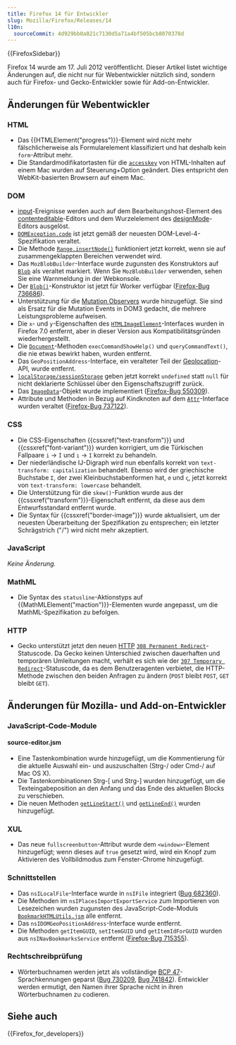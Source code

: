 ```yaml
---
title: Firefox 14 für Entwickler
slug: Mozilla/Firefox/Releases/14
l10n:
  sourceCommit: 4d929bb0a021c7130d5a71a4bf505bcb8070378d
---
```


{{FirefoxSidebar}}

Firefox 14 wurde am 17. Juli 2012 veröffentlicht. Dieser Artikel listet wichtige Änderungen auf, die nicht nur für Webentwickler nützlich sind, sondern auch für Firefox- und Gecko-Entwickler sowie für Add-on-Entwickler.

## Änderungen für Webentwickler

### HTML

- Das {{HTMLElement("progress")}}-Element wird nicht mehr fälschlicherweise als Formularelement klassifiziert und hat deshalb kein `form`-Attribut mehr.
- Die Standardmodifikatortasten für die [`accesskey`](/de/docs/Web/HTML/Global_attributes) von HTML-Inhalten auf einem Mac wurden auf Steuerung+Option geändert. Dies entspricht den WebKit-basierten Browsern auf einem Mac.

### DOM

- [input](/de/docs/Web/API/Element/input_event)-Ereignisse werden auch auf dem Bearbeitungshost-Element des [contenteditable](/de/docs/Web/API/HTMLElement/contentEditable)-Editors und dem Wurzelelement des [designMode](/de/docs/Web/API/Document/designMode)-Editors ausgelöst.
- [`DOMException.code`](/de/docs/Web/API/DOMException) ist jetzt gemäß der neuesten DOM-Level-4-Spezifikation veraltet.
- Die Methode [`Range.insertNode()`](/de/docs/Web/API/Range/insertNode) funktioniert jetzt korrekt, wenn sie auf zusammengeklappten Bereichen verwendet wird.
- Das `MozBlobBuilder`-Interface wurde zugunsten des Konstruktors auf [`Blob`](/de/docs/Web/API/Blob) als veraltet markiert. Wenn Sie `MozBlobBuilder` verwenden, sehen Sie eine Warnmeldung in der Webkonsole.
- Der [`Blob()`](/de/docs/Web/API/Blob/Blob)-Konstruktor ist jetzt für Worker verfügbar ([Firefox-Bug 736686](https://bugzil.la/736686)).
- Unterstützung für die [Mutation Observers](/de/docs/Web/API/MutationObserver) wurde hinzugefügt. Sie sind als Ersatz für die Mutation Events in DOM3 gedacht, die mehrere Leistungsprobleme aufweisen.
- Die `x`- und `y`-Eigenschaften des [`HTMLImageElement`](/de/docs/Web/API/HTMLImageElement)-Interfaces wurden in Firefox 7.0 entfernt, aber in dieser Version aus Kompatibilitätsgründen wiederhergestellt.
- Die [`Document`](/de/docs/Web/API/Document)-Methoden `execCommandShowHelp()` und `queryCommandText()`, die nie etwas bewirkt haben, wurden entfernt.
- Das `GeoPositionAddress`-Interface, ein veralteter Teil der [Geolocation](/de/docs/Web/API/Geolocation_API)-API, wurde entfernt.
- [`localStorage/sessionStorage`](/de/docs/Web/API/Storage) geben jetzt korrekt `undefined` statt `null` für nicht deklarierte Schlüssel über den Eigenschaftszugriff zurück.
- Das [`ImageData`](/de/docs/Web/API/ImageData)-Objekt wurde implementiert ([Firefox-Bug 550309](https://bugzil.la/550309)).
- Attribute und Methoden in Bezug auf Kindknoten auf dem [`Attr`](/de/docs/Web/API/Attr)-Interface wurden veraltet ([Firefox-Bug 737122](https://bugzil.la/737122)).

### CSS

- Die CSS-Eigenschaften {{cssxref("text-transform")}} und {{cssxref("font-variant")}} wurden korrigiert, um die Türkischen Fallpaare `i` → `İ` und `ı` → `I` korrekt zu behandeln.
- Der niederländische IJ-Digraph wird nun ebenfalls korrekt von `text-transform: capitalization` behandelt. Ebenso wird der griechische Buchstabe `Σ`, der zwei Kleinbuchstabenformen hat, `σ` und `ς`, jetzt korrekt von `text-transform: lowercase` behandelt.
- Die Unterstützung für die `skew()`-Funktion wurde aus der {{cssxref("transform")}}-Eigenschaft entfernt, da diese aus dem Entwurfsstandard entfernt wurde.
- Die Syntax für {{cssxref("border-image")}} wurde aktualisiert, um der neuesten Überarbeitung der Spezifikation zu entsprechen; ein letzter Schrägstrich ("/") wird nicht mehr akzeptiert.

### JavaScript

_Keine Änderung._

### MathML

- Die Syntax des `statusline`-Aktionstyps auf {{MathMLElement("maction")}}-Elementen wurde angepasst, um die MathML-Spezifikation zu befolgen.

### HTTP

- Gecko unterstützt jetzt den neuen [HTTP](/de/docs/Web/HTTP) [`308 Permanent Redirect`](/de/docs/Web/HTTP/Reference/Status#308)-Statuscode. Da Gecko keinen Unterschied zwischen dauerhaften und temporären Umleitungen macht, verhält es sich wie der [`307 Temporary Redirect`](/de/docs/Web/HTTP/Reference/Status#307)-Statuscode, da es dem Benutzeragenten verbietet, die HTTP-Methode zwischen den beiden Anfragen zu ändern (`POST` bleibt `POST`, `GET` bleibt `GET`).

## Änderungen für Mozilla- und Add-on-Entwickler

### JavaScript-Code-Module

#### source-editor.jsm

- Eine Tastenkombination wurde hinzugefügt, um die Kommentierung für die aktuelle Auswahl ein- und auszuschalten (Strg-/ oder Cmd-/ auf Mac OS X).
- Die Tastenkombinationen Strg-\[ und Strg-] wurden hinzugefügt, um die Texteingabeposition an den Anfang und das Ende des aktuellen Blocks zu verschieben.
- Die neuen Methoden [`getLineStart()`](/de/docs/JavaScript_code_modules/source-editor.jsm#getLineStart%28%29) und [`getLineEnd()`](/de/docs/JavaScript_code_modules/source-editor.jsm#getLineEnd%28%29) wurden hinzugefügt.

### XUL

- Das neue `fullscreenbutton`-Attribut wurde dem `<window>`-Element hinzugefügt; wenn dieses auf `true` gesetzt wird, wird ein Knopf zum Aktivieren des Vollbildmodus zum Fenster-Chrome hinzugefügt.

### Schnittstellen

- Das `nsILocalFile`-Interface wurde in `nsIFile` integriert ([Bug 682360](https://bugzil.la/682360)).
- Die Methoden im `nsIPlacesImportExportService` zum Importieren von Lesezeichen wurden zugunsten des JavaScript-Code-Moduls [`BookmarkHTMLUtils.jsm`](/de/docs/JavaScript_code_modules/BookmarkHTMLUtils.jsm) alle entfernt.
- Das `nsIDOMGeoPositionAddress`-Interface wurde entfernt.
- Die Methoden `getItemGUID`, `setItemGUID` und `getItemIdForGUID` wurden aus `nsINavBookmarksService` entfernt ([Firefox-Bug 715355](https://bugzil.la/715355)).

### Rechtschreibprüfung

- Wörterbuchnamen werden jetzt als vollständige [BCP 47](https://www.rfc-editor.org/info/bcp47)-Sprachkennungen geparst ([Bug 730209](https://bugzil.la/730209), [Bug 741842](https://bugzil.la/741842)). Entwickler werden ermutigt, den Namen ihrer Sprache nicht in ihren Wörterbuchnamen zu codieren.

## Siehe auch

{{Firefox_for_developers}}
